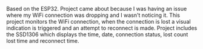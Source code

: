 Based on the ESP32. Project came about because I was having an issue where my WiFi connection was dropping and I wasn't noticing it. This project monitors the WiFi connection, when the connection is lost a visual indication is triggered and an attempt to reconnect is made. Project includes the SSD1306 which displays the time, date, connection status, lost count lost time and reconnect time.
